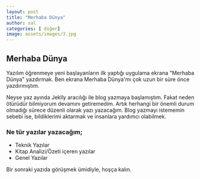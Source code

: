 ```yaml
---
layout: post
title: "Merhaba Dünya"
author: sal
categories: [ diğer]
image: assets/images/3.jpg
---
```


## Merhaba Dünya

Yazılım öğrenmeye yeni başlayanların ilk yaptığı uygulama ekrana "Merhaba Dünya" yazdırmak. Ben ekrana Merhaba Dünya'mı çok uzun bir süre önce yazdırmıştım.

Neyse yaz ayında Jeklly aracılığı ile blog yazmaya başlamıştım. Fakat neden ötürüdür bilmiyorum devamını getiremedim. Artık herhangi bir önemli durum olmadığı sürece düzenli olarak yazı yazacağım. Blog yazmayı istememin sebebi ise, bildiklerimi aktarmak ve insanlara yardımcı olabilmek.

### Ne tür yazılar yazacağım;
- Teknik Yazılar
- Kitap Analizi/Özeti içeren yazılar
- Genel Yazılar

Bir sonraki yazıda görüşmek ümidiyle, hoşça kalın.
